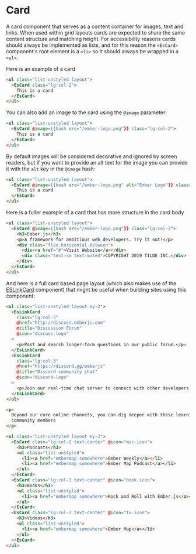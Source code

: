 # Card

A card component that serves as a content container for images, text and links. When used within grid layouts cards are expected to share the same content structure and matching height. For accessibility reasons cards should always be implemented as lists, and for this reason the `<EsCard>` component's root element is a `<li>` so it should always be wrapped in a `<ul>`.

Here is an example of a card

```html
<ul class="list-unstyled layout">
  <EsCard class="lg:col-2">
    This is a card
  </EsCard>
</ul>
```

You can also add an image to the card using the `@image` parameter:

```html
<ul class="list-unstyled layout">
  <EsCard @image={{hash src="/ember-logo.png"}} class="lg:col-2">
    This is a card
  </EsCard>
</ul>
```

By default images will be considered decorative and ignored by screen readers, but if you want to provide an alt text for the image you can provide it with the `alt` key in the `@image` hash:

```html
<ul class="list-unstyled layout">
  <EsCard @image={{hash src="/ember-logo.png" alt="Ember Logo"}} class="lg:col-2">
    This is a card
  </EsCard>
</ul>
```

Here is a fuller example of a card that has more structure in the card body

```html
<ul class="list-unstyled layout">
  <EsCard @image={{hash src="/ember-logo.png"}} class="lg:col-2">
    <h3>Ember.js</h3>
    <p>A framework for ambitious web developers. Try it out!</p>
    <div class="flex-horizontal-between">
      <div><a href="#">Visit Website</a></div>
      <div class="text-sm text-muted">COPYRIGHT 2019 TILDE INC.</div>
    </div>
  </EsCard>
</ul>
```

And here is a full card based page layout (which also makes use of the [ESLinkCard](/components/link-card) component) that might be useful when building sites using this component:

```html
<ul class="list-unstyled layout my-3">
  <EsLinkCard
    class="lg:col-3"
    @href="http://discuss.emberjs.com"
    @title="Discussion Forum"
    @icon="discuss-logo"
  >
    <p>Post and search longer-form questions in our public forum.</p>
  </EsLinkCard>
  <EsLinkCard
    class="lg:col-3"
    @href="https://discord.gg/emberjs"
    @title="Discord community chat"
    @icon="discord-logo"
  >
    <p>Join our real-time chat server to connect with other developers and get answers.</p>
  </EsLinkCard>
</ul>

<p>
  Beyond our core online channels, you can dig deeper with these learning resources from the
  community members
</p>

<ul class="list-unstyled layout my-3">
  <EsCard class="lg:col-2 text-center" @icon="mic-icon">
    <h3>Podcasts</h3>
    <ul class="list-unstyled">
      <li><a href="embermap somewhere">Ember Weekly</a></li>
      <li><a href="embermap somewhere">Ember Map Podcast</a></li>
    </ul>
  </EsCard>
  <EsCard class="lg:col-2 text-center" @icon="book-icon">
    <h3>Books</h3>
    <ul class="list-unstyled">
      <li><a href="embermap somewhere">Rock and Roll with Ember.js</a></li>
    </ul>
  </EsCard>
  <EsCard class="lg:col-2 text-center" @icon="tv-icon">
    <h3>Videos</h3>
    <ul class="list-unstyled">
      <li><a href="embermap somewhere">Ember Map</a></li>
    </ul>
  </EsCard>
</ul>
```
